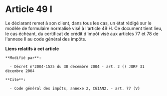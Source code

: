 # Article 49 I

Le déclarant remet à son client, dans tous les cas, un état rédigé sur le modèle de formulaire normalisé visé à l'article 49
H. Ce document tient lieu, le cas échéant, du certificat de crédit d'impôt visé aux articles 77 et 78 de l'annexe II au code
général des impôts.

**Liens relatifs à cet article**

	**Modifié par**:

	  - Décret n°2004-1525 du 30 décembre 2004 - art. 2 () JORF 31 décembre 2004

	**Cite**:

	  - Code général des impôts, annexe 2, CGIAN2. - art. 77 (V)
